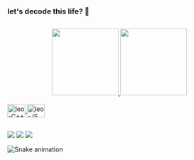 ### let's decode this life? 🤯 

##
<div align="center">
  <a href="https://github.com/leonardoreiss">
  <img height="150em" src="https://github-readme-stats.vercel.app/api?username=leonardoreiss&show_icons=true&theme=dracula&include_all_commits=true&count_private=true"/>
  <img height="150em" src="https://github-readme-stats.vercel.app/api/top-langs/?username=leonardoreiss&layout=compact&langs_count=7&theme=dracula"/>
</div>

<div style="display: inline_block"><br>
  <img align="center" alt="leo-C++" height="30" width="40" src="https://cdn.jsdelivr.net/gh/devicons/devicon/icons/cplusplus/cplusplus-plain.svg">
  <img align="center" alt="leo-JS" height="30" width="40" src="https://cdn.jsdelivr.net/gh/devicons/devicon/icons/javascript/javascript-plain.svg">
</div>
 
  ##
  
  <div> 
  
  <a href="https://www.instagram.com/leonardo.reis" target="_blank"><img src="https://img.shields.io/badge/-Instagram-%23E4405F?style=for-the-badge&logo=instagram&logoColor=white" target="_blank"></a>
  <a href = "mailto:tpreiscarrasco@gmail.com"><img src="https://img.shields.io/badge/-Gmail-%23333?style=for-the-badge&logo=gmail&logoColor=white" target="_blank"></a>
  <a href="https://www.linkedin.com/in/leonardo-reis-68b036187/" target="_blank"><img src="https://img.shields.io/badge/-LinkedIn-%230077B5?style=for-the-badge&logo=linkedin&logoColor=white" target="_blank"></a> 
    
    
  ![Snake animation](https://github.com/leonardoreiss/leonardoreiss/blob/output/github-contribution-grid-snake.svg)
  
</div>
